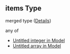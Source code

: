 ## items Type

merged type ([Details](model-properties-dof-items.md))

any of

-   [Untitled integer in Model](model-properties-dof-items-anyof-0.md "check type definition")
-   [Untitled array in Model](model-properties-dof-items-anyof-1.md "check type definition")
